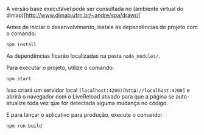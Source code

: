 A versão base executável pode ser consultada no (ambiente virtual do dimap)[http://www.dimap.ufrn.br/~andre/spa/drawr/]

Antes de iniciar o desenvolvimento, instale as dependências do projeto com o comando:

    npm install

As dependências ficarão localizadas na pasta `node_modules/`.

Para executar o projeto, utilize o comando:

    npm start

Isso criará um servidor local  `(localhost:4200)[http://localhost:4200]` e abrirá o navegador com o LiveReload ativado para que a página se auto-atualize toda vez que for detectada alguma mudança no código.

E para lançar o aplicativo para produção, execute o comando:

    npm run build
